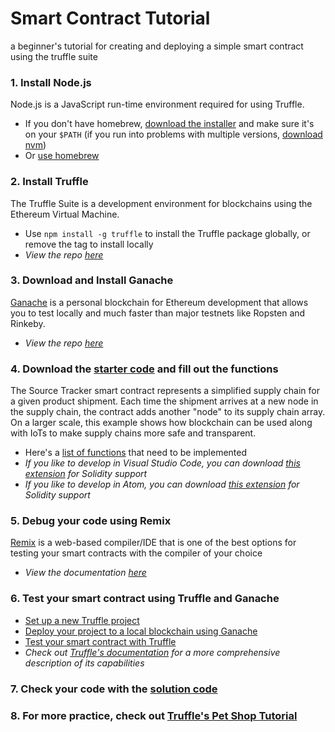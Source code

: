 Smart Contract Tutorial
=======================
a beginner's tutorial for creating and deploying a simple smart contract using the truffle suite



### 1.   Install Node.js
Node.js is a JavaScript run-time environment required for using Truffle.
- If you don't have homebrew, [download the installer](https://nodejs.org/en/download/) and make sure it's on your `$PATH`
(if you run into problems with multiple versions, [download nvm](https://github.com/nvm-sh/nvm#installation-and-update))
- Or [use homebrew](https://changelog.com/posts/install-node-js-with-homebrew-on-os-x)


### 2.   Install Truffle
The Truffle Suite is a development environment for blockchains using the Ethereum Virtual Machine.
- Use `npm install -g truffle` to install the Truffle package globally, or remove the tag to install locally
- *View the repo [here](https://github.com/trufflesuite/truffle)*


### 3.   Download and Install Ganache
[Ganache](https://www.trufflesuite.com/ganache) is a personal blockchain for Ethereum development that allows you to test locally and much faster than major testnets like Ropsten and Rinkeby.
- *View the repo [here](https://github.com/trufflesuite/ganache)*


### 4.   Download the [starter code](./starter/SourceTracker.sol) and fill out the functions
The Source Tracker smart contract represents a simplified supply chain for a given product shipment. Each time the shipment arrives at a new node in the supply chain, the contract adds another "node" to its supply chain array. On a larger scale, this example shows how blockchain can be used along with IoTs to make supply chains more safe and transparent.
- Here's a [list of functions](./guides/ImplementationGuide.md) that need to be implemented
- *If you like to develop in Visual Studio Code, you can download [this extension](https://marketplace.visualstudio.com/items?itemName=JuanBlanco.solidity) for Solidity support*
- *If you like to develop in Atom, you can download [this extension](https://github.com/0mkara/etheratom) for Solidity support*


### 5.   Debug your code using Remix
[Remix](https://remix.ethereum.org) is a web-based compiler/IDE that is one of the best options for testing your smart contracts with the compiler of your choice
- *View the documentation [here](https://remix.readthedocs.io/en/latest/#)*


### 6.   Test your smart contract using Truffle and Ganache
- [Set up a new Truffle project](./guides/TruffleGuide.md)
- [Deploy your project to a local blockchain using Ganache](./guides/DeployGuide.md)
- [Test your smart contract with Truffle](./guides/TestGuide.md)
- *Check out [Truffle's documentation](https://www.trufflesuite.com/docs/truffle/overview) for a more comprehensive description of its capabilities*


### 7.   Check your code with the [solution code](./solution/SourceTracker.sol)


### 8.   For more practice, check out [Truffle's Pet Shop Tutorial](https://www.trufflesuite.com/tutorials/pet-shop)
